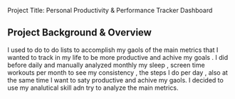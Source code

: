 Project Title: Personal Productivity & Performance Tracker Dashboard 

## Project Background & Overview

I used to do to do lists to accomplish my gaols of the main metrics that I wanted to track in my life to be more productive and achive my goals . I did before daily and manually analyzed monthly my sleep , screen time workouts per month to see my consistency , the steps I do per day , also at the same time I want to saty productive and achive my gaols. I decided to use my analutical skill adn try to analyze the main metrics. 




